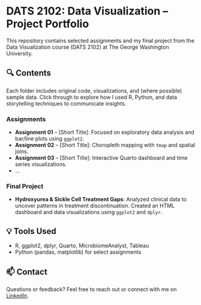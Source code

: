 # DATS 2102: Data Visualization – Project Portfolio

This repository contains selected assignments and my final project from the Data Visualization course (DATS 2102) at The George Washington University.

## 🔍 Contents

Each folder includes original code, visualizations, and (where possible) sample data. Click through to explore how I used R, Python, and data storytelling techniques to communicate insights.

### Assignments
- **Assignment 01** – [Short Title]: Focused on exploratory data analysis and bar/line plots using `ggplot2`.
- **Assignment 02** – [Short Title]: Choropleth mapping with `tmap` and spatial joins.
- **Assignment 03** – [Short Title]: Interactive Quarto dashboard and time series visualizations.
- ...

### Final Project
- **Hydroxyurea & Sickle Cell Treatment Gaps**: Analyzed clinical data to uncover patterns in treatment discontinuation. Created an HTML dashboard and data visualizations using `ggplot2` and `dplyr`.

## 💡 Tools Used
- R, ggplot2, dplyr, Quarto, MicrobiomeAnalyst, Tableau
- Python (pandas, matplotlib) for select assignments

## 📫 Contact
Questions or feedback? Feel free to reach out or connect with me on [LinkedIn](https://linkedin.com/in/abapobee).
